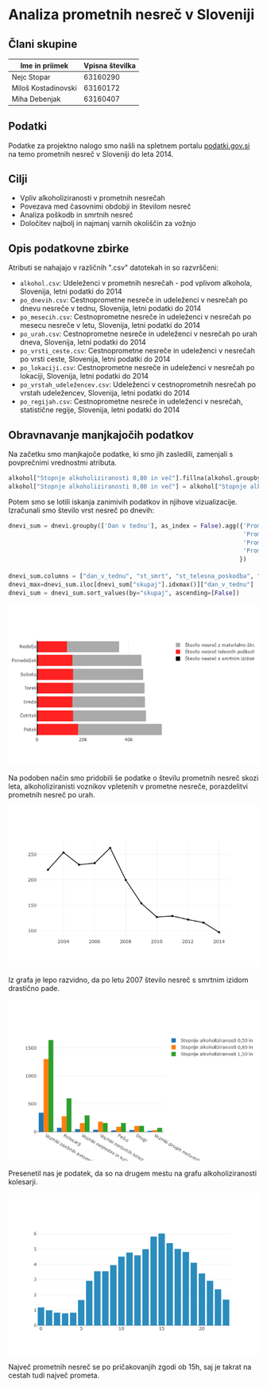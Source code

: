 # Analiza prometnih nesreč v Sloveniji

## Člani skupine

| Ime in priimek | Vpisna številka |
| -------------- | --------------- |
| Nejc Stopar | 63160290 |
| Miloš Kostadinovski | 63160172 |
| Miha Debenjak | 63160407 |

## Podatki

Podatke za projektno nalogo smo našli na spletnem portalu [podatki.gov.si](https://podatki.gov.si/data/search?s=Udele%C5%BEenci%20v%20cestnoprometnih%20nesre%C4%8Dah) na temo prometnih nesreč v Sloveniji do leta 2014. 

## Cilji
- Vpliv alkoholiziranosti v prometnih nesrečah
- Povezava med časovnimi obdobji in številom nesreč
- Analiza poškodb in smrtnih nesreč
- Določitev najbolj in najmanj varnih okoliščin za vožnjo

## Opis podatkovne zbirke
Atributi se nahajajo v različnih ".csv" datotekah in so razvrščeni:
- `alkohol.csv`: Udeleženci v prometnih nesrečah - pod vplivom alkohola, Slovenija, letni podatki do 2014
- `po_dnevih.csv`: Cestnoprometne nesreče in udeleženci v nesrečah po dnevu nesreče v tednu, Slovenija, letni podatki do 2014
- `po_mesecih.csv`: Cestnoprometne nesreče in udeleženci v nesrečah po mesecu nesreče v letu, Slovenija, letni podatki do 2014
- `po_urah.csv`: Cestnoprometne nesreče in udeleženci v nesrečah po urah dneva, Slovenija, letni podatki do 2014 
- `po_vrsti_ceste.csv`: Cestnoprometne nesreče in udeleženci v nesrečah po vrsti ceste, Slovenija, letni podatki do 2014
- `po_lokaciji.csv`: Cestnoprometne nesreče in udeleženci v nesrečah po lokaciji, Slovenija, letni podatki do 2014 
- `po_vrstah_udeležencev.csv`: Udeleženci v cestnoprometnih nesrečah po vrstah udeležencev, Slovenija, letni podatki do 2014
- `po_regijah.csv`: Cestnoprometne nesreče in udeleženci v nesrečah, statistične regije, Slovenija, letni podatki do 2014 

## Obravnavanje manjkajočih podatkov
Na začetku smo manjkajoče podatke, ki smo jih zasledili, zamenjali s povprečnimi vrednostmi atributa. 
```python 
alkohol["Stopnje alkoholiziranosti 0,80 in več"].fillna(alkohol.groupby("Kategorija")["Stopnje alkoholiziranosti 0,80 in več"].transform("mean"), inplace=True)
alkohol["Stopnje alkoholiziranosti 0,80 in več"] = alkohol["Stopnje alkoholiziranosti 0,80 in več"].astype(int)
```

Potem smo se lotili iskanja zanimivih podatkov in njihove vizualizacije. Izračunali smo število vrst nesreč po dnevih:
```python
dnevi_sum = dnevi.groupby(['Dan v tednu'], as_index = False).agg({'Prometne nesreče s smrtnim izidom': [np.sum],
                                                                  'Prometne nesreče s telesno poškodbo': [np.sum],
                                                                  'Prometne nesreče z materialno škodo': [np.sum],
                                                                  'Prometne nesreče - SKUPAJ': [np.sum]
                                                                 }) 

dnevi_sum.columns = ["dan_v_tednu", "st_smrt", "st_telesna_poskodba", "st_materialna_skoda", "skupaj"] 
dnevi_max=dnevi_sum.iloc[dnevi_sum["skupaj"].idxmax()]["dan_v_tednu"]
dnevi_sum = dnevi_sum.sort_values(by="skupaj", ascending=[False])
```

![nesrece_po_dnevih](images/dnevi.png)

Na podoben način smo pridobili še podatke o številu prometnih nesreč skozi leta, alkoholiziranisti voznikov vpletenih v prometne nesreče, porazdelitvi prometnih nesreč po urah.

![nesrece_skozi_leta](images/smrt.png)

Iz grafa je lepo razvidno, da po letu 2007 število nesreč s smrtnim izidom drastično pade. 

![vpliv_alkohola](images/alkohol.png)

Presenetil nas je podatek, da so na drugem mestu na grafu alkoholiziranosti kolesarji.

![nesrece_po_urah](images/ure.png)

Največ prometnih nesreč se po pričakovanjih zgodi ob 15h, saj je takrat na cestah tudi največ prometa.
